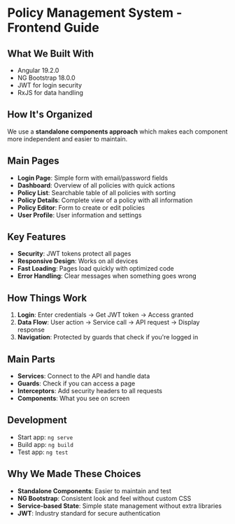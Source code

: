 # Policy Management System - Frontend Guide

## What We Built With
- Angular 19.2.0
- NG Bootstrap 18.0.0
- JWT for login security
- RxJS for data handling

## How It's Organized
We use a **standalone components approach** which makes each component more independent and easier to maintain.

## Main Pages
- **Login Page**: Simple form with email/password fields
- **Dashboard**: Overview of all policies with quick actions
- **Policy List**: Searchable table of all policies with sorting
- **Policy Details**: Complete view of a policy with all information
- **Policy Editor**: Form to create or edit policies
- **User Profile**: User information and settings

## Key Features
- **Security**: JWT tokens protect all pages
- **Responsive Design**: Works on all devices
- **Fast Loading**: Pages load quickly with optimized code
- **Error Handling**: Clear messages when something goes wrong

## How Things Work
1. **Login**: Enter credentials → Get JWT token → Access granted
2. **Data Flow**: User action → Service call → API request → Display response
3. **Navigation**: Protected by guards that check if you're logged in

## Main Parts
- **Services**: Connect to the API and handle data
- **Guards**: Check if you can access a page
- **Interceptors**: Add security headers to all requests
- **Components**: What you see on screen

## Development
- Start app: `ng serve`
- Build app: `ng build`
- Test app: `ng test`

## Why We Made These Choices
- **Standalone Components**: Easier to maintain and test
- **NG Bootstrap**: Consistent look and feel without custom CSS
- **Service-based State**: Simple state management without extra libraries
- **JWT**: Industry standard for secure authentication 
